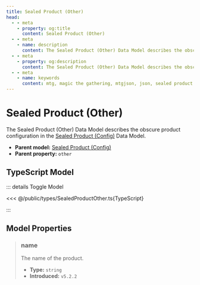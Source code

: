 ```yaml
---
title: Sealed Product (Other)
head:
  - - meta
    - property: og:title
      content: Sealed Product (Other)
  - - meta
    - name: description
      content: The Sealed Product (Other) Data Model describes the obscure product properties for the purchaseable product of a Set Data Model.
  - - meta
    - property: og:description
      content: The Sealed Product (Other) Data Model describes the obscure product properties for the purchaseable product of a Set Data Model.
  - - meta
    - name: keywords
      content: mtg, magic the gathering, mtgjson, json, sealed product other
---
```


# Sealed Product (Other)

The Sealed Product (Other) Data Model describes the obscure product configuration in the [Sealed Product (Config)](/data-models/sealed-product-config/) Data Model.

- **Parent model:** [Sealed Product (Config)](/data-models/sealed-product-config/)
- **Parent property:** `other`

## TypeScript Model

::: details Toggle Model

<<< @/public/types/SealedProductOther.ts{TypeScript}

:::

## Model Properties

> ### name
>
> The name of the product.
>
> - **Type:** `string`
> - **Introduced:** `v5.2.2`
